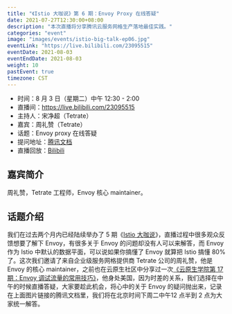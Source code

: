 ```yaml
---
title: "《Istio 大咖说》第 6 期：Envoy Proxy 在线答疑"
date: 2021-07-27T12:30:00+08:00
description: "本次直播将分享腾讯云服务网格生产落地最佳实践。"
categories: "event"
image: "images/events/istio-big-talk-ep06.jpg"
eventLink: "https://live.bilibili.com/23095515"
eventDate: 2021-08-03
eventEndDate: 2021-08-03
weight: 10
pastEvent: true
timezone: CST
---
```


- 时间：8 月 3 日（星期二）中午 12:30 - 2:00
- 直播间：<https://live.bilibili.com/23095515>
- 主持人：宋净超（Tetrate）
- 嘉宾：周礼赞（Tetrate）
- 话题：Envoy proxy 在线答疑
- 提问地址：[腾讯文档](https://docs.qq.com/doc/DRUZSbHVkck9Wc0V4)
- 直播回放：[Bilibili](https://www.bilibili.com/video/BV1d64y1x7yn)

## 嘉宾简介

周礼赞，Tetrate 工程师，Envoy 核心 maintainer。

## 话题介绍

我们在过去两个月内已经陆续举办了 5 期《[Istio 大咖说](http://mp.weixin.qq.com/s?__biz=MzI1NTE2NDE2MA==&mid=2649385244&idx=1&sn=c03da04686c82d75a62c214f851da48b&chksm=f224e373c5536a655f5f7270da8ed66f3f92d55f9a3a92d26125d14699fd40e3112db397cedf&scene=21#wechat_redirect)》，直播过程中很多观众反馈想要了解下 Envoy，有很多关于 Envoy 的问题却没有人可以来解答，而 Envoy 作为 Istio 中默认的数据平面，可以说如果你搞懂了 Envoy 就算把 Istio 搞懂 80%了。这次我们邀请了来自企业级服务网格提供商 Tetrate 公司的周礼赞，他是 Envoy 的核心 maintainer，之前也在云原生社区中分享过一次[《云原生学院第 17 期：Envoy 调试流量的常用技巧》](http://mp.weixin.qq.com/s?__biz=MzI1NTE2NDE2MA==&mid=2649383202&idx=1&sn=aec41575106a2b039900b0dfe963231e&chksm=f224eb4dc553625bf39d153a55fcc7ce59f25779ca9f8c4d5f7e2b2ae1edd684168c2e041301&scene=21#wechat_redirect)，他身处美国，因为时差的关系，我们选择在中午的时候直播答疑，大家要趁此机会，将心中的关于 Envoy 的疑问抛出来，记录在上面图片链接的腾讯文档里，我们将在北京时间下周二中午12 点半到 2 点为大家统一解答。
